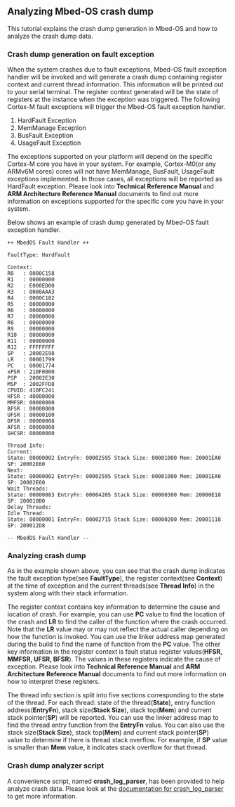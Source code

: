 ## Analyzing Mbed-OS crash dump
This tutorial explains the crash dump generation in Mbed-OS and how to analyze the crash dump data.

### Crash dump generation on fault exception
When the system crashes due to fault exceptions, Mbed-OS fault exception handler will be invoked and 
will generate a crash dump containing register context and current thread information. This information 
will be printed out to your serial terminal. The register context generated will be the state of registers 
at the instance when the exception was triggered. The following Cortex-M fault exceptions will trigger the 
Mbed-OS fault exception handler. 

1. HardFault Exception
2. MemManage Exception
3. BusFault Exception
4. UsageFault Exception

The exceptions supported on your platform will depend on the specific Cortex-M core you have in your system. 
For example, Cortex-M0(or any ARMv6M cores) cores will not have MemManage, BusFault, UsageFault exceptions 
implemented. In those cases, all exceptions will be reported as HardFault exception. Please look into 
**Technical Reference Manual** and **ARM Architecture Reference Manual** documents to find out more information 
on exceptions supported for the specific core you have in your system.

Below shows an example of crash dump generated by Mbed-OS fault exception handler. 

```
++ MbedOS Fault Handler ++

FaultType: HardFault

Context:
R0   : 0000C158
R1   : 00000000
R2   : E000ED00
R3   : 0000AAA3
R4   : 0000C182
R5   : 00000000
R6   : 00000000
R7   : 00000000
R8   : 00000000
R9   : 00000000
R10  : 00000000
R11  : 00000000
R12  : FFFFFFFF
SP   : 20002E98
LR   : 00001799
PC   : 00001774
xPSR : 210F0000
PSP  : 20002E30
MSP  : 2002FFD8
CPUID: 410FC241
HFSR : 40000000
MMFSR: 00000000
BFSR : 00000000
UFSR : 00000100
DFSR : 00000008
AFSR : 00000000
SHCSR: 00000000

Thread Info:
Current:
State: 00000002 EntryFn: 00002595 Stack Size: 00001000 Mem: 20001EA0 SP: 20002E60
Next:
State: 00000002 EntryFn: 00002595 Stack Size: 00001000 Mem: 20001EA0 SP: 20002E60
Wait Threads:
State: 00000083 EntryFn: 00004205 Stack Size: 00000300 Mem: 20000E18 SP: 200010B0
Delay Threads:
Idle Thread:
State: 00000001 EntryFn: 00002715 Stack Size: 00000200 Mem: 20001118 SP: 200012D8

-- MbedOS Fault Handler -- 
```

### Analyzing crash dump
As in the example shown above, you can see that the crash dump indicates the fault exception type(see **FaultType**), 
the register context(see **Context**) at the time of exception and the current threads(see **Thread Info**) in the 
system along with their stack information.

The register context contains key information to determine the cause and location of crash. For example, you can use
**PC** value to find the location of the crash and **LR** to find the caller of the function where the crash occurred.
Note that the **LR** value may or may not reflect the actual caller depending on how the function is invoked. You can
use the linker address map generated during the build to find the name of function from the **PC** value. The other 
key information in the register context is fault status register values(**HFSR, MMFSR, UFSR, BFSR**). The values in 
these registers indicate the cause of exception. Please look into **Technical Reference Manual** and 
**ARM Architecture Reference Manual** documents to find out more information on how to interpret these registers.

The thread info section is split into five sections corresponding to the state of the thread. For each thread: state 
of the thread(**State**), entry function address(**EntryFn**), stack size(**Stack Size**), stack top(**Mem**) and 
current stack pointer(**SP**) will be reported. You can use the linker address map to find the thread entry function 
from the **EntryFn** value. You can also use the stack size(**Stack Size**), stack top(**Mem**) and current stack pointer(**SP**)  
value to determine if there is thread stack overflow. For example, if **SP** value is smaller than **Mem** value, it indicates
stack overflow for that thread.

### Crash dump analyzer script
A convenience script, named **crash_log_parser**, has been provided to help analyze crash data. 
Please look at the [documentation for crash_log_parser](/docs/v5.8/tools/debug/crash_dump_analyzer.html) to get more information.
